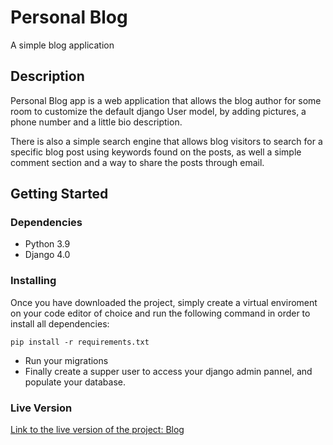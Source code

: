 # Personal Blog

A simple blog application

## Description

Personal Blog app is a web application that allows the blog author for some room to customize the default django User model, by adding pictures, a phone number and a little bio description.

There is also a simple search engine that allows blog visitors to search for a specific blog post using keywords found on the posts, as well a simple comment section and a way to share the posts through email.

## Getting Started

### Dependencies

* Python 3.9
* Django 4.0

### Installing
Once you have downloaded the project, simply create a virtual enviroment on your code editor of choice and run the following command in order to install all dependencies:
```
pip install -r requirements.txt
```
* Run your migrations 
* Finally create a supper user to access your django admin pannel, and populate your database.

### Live Version
[Link to the live version of the project: Blog](https://personalblog.pythonanywhere.com/)